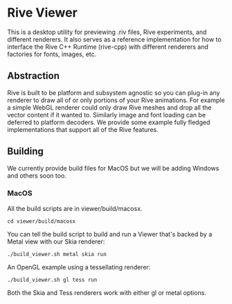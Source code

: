 # Rive Viewer
This is a desktop utility for previewing .riv files, Rive experiments, and different renderers. It also serves as a reference implementation for how to interface the Rive C++ Runtime (rive-cpp) with different renderers and factories for fonts, images, etc. 

## Abstraction
Rive is built to be platform and subsystem agnostic so you can plug-in any renderer to draw all of or only portions of your Rive animations. For example a simple WebGL renderer could only draw Rive meshes and drop all the vector content if it wanted to. Similarly image and font loading can be deferred to platform decoders. We provide some example fully fledged implementations that support all of the Rive features.

## Building
We currently provide build files for MacOS but we will be adding Windows and others soon too.
### MacOS
All the build scripts are in viewer/build/macosx.
```
cd viewer/build/macosx
```
You can tell the build script to build and run a Viewer that's backed by a Metal view with our Skia renderer:
```
./build_viewer.sh metal skia run
```
An OpenGL example using a tessellating renderer:
```
./build_viewer.sh gl tess run
```
Both the Skia and Tess renderers work with either gl or metal options.
